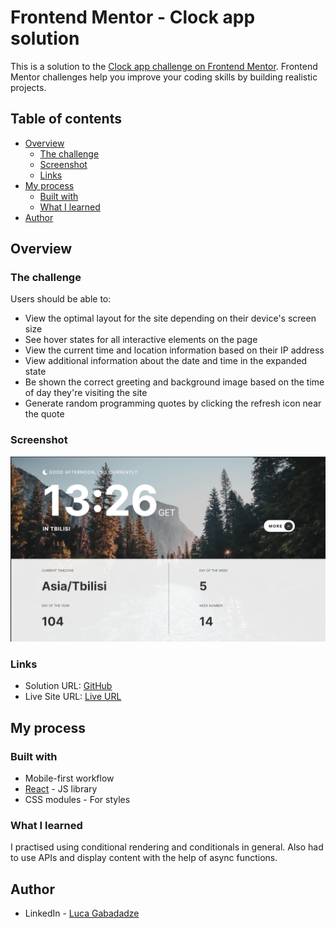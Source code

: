 # Frontend Mentor - Clock app solution

This is a solution to the [Clock app challenge on Frontend Mentor](https://www.frontendmentor.io/challenges/clock-app-LMFaxFwrM). Frontend Mentor challenges help you improve your coding skills by building realistic projects. 

## Table of contents

- [Overview](#overview)
  - [The challenge](#the-challenge)
  - [Screenshot](#screenshot)
  - [Links](#links)
- [My process](#my-process)
  - [Built with](#built-with)
  - [What I learned](#what-i-learned)
- [Author](#author)

## Overview

### The challenge

Users should be able to:

- View the optimal layout for the site depending on their device's screen size
- See hover states for all interactive elements on the page
- View the current time and location information based on their IP address
- View additional information about the date and time in the expanded state
- Be shown the correct greeting and background image based on the time of day they're visiting the site
- Generate random programming quotes by clicking the refresh icon near the quote

### Screenshot

![](./src/assets/screenshot.png)

### Links

- Solution URL: [GitHub](https://github.com/gabadadzeluca/clock-app-react)
- Live Site URL: [Live URL](https://gabadadzeluca.github.io/clock-app-react)

## My process

### Built with

- Mobile-first workflow
- [React](https://reactjs.org/) - JS library
- CSS modules - For styles

### What I learned

I practised using conditional rendering and conditionals in general. Also had to use APIs and display content with the help of async functions.

## Author

- LinkedIn - [Luca Gabadadze](https://www.linkedin.com/in/luca-gabadadze-6068b324a/)

